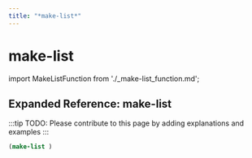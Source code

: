 ```yaml
---
title: "*make-list*"
---
```


# make-list

import MakeListFunction from './_make-list_function.md';

<MakeListFunction />

## Expanded Reference: make-list

:::tip
TODO: Please contribute to this page by adding explanations and examples
:::

```lisp
(make-list )
```
